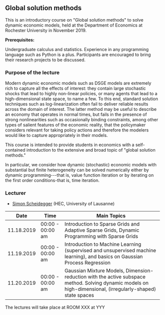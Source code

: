 ## Global solution methods

This is an introductory course on "Global solution methods" to solve dynamic economic models, held at the 
Department of Economics at Rochester University in November 2019.


**Prerequisites:** 

Undergraduate calculus and statistics. Experience 
in any programming language such as Python is a plus. Participants are encouraged to bring their research projects to be discussed.

### Purpose of the lecture

Modern dynamic economic models such as DSGE models are extremely rich to capture all the effects of interest: they contain large stochastic shocks that lead to highly non-linear policies, or many agents that lead to a high-dimensional state space, to name a few. To this end, standard solution techniques such as log-linearization often fail to deliver reliable results across the domain of interest. The latter method may be useful to describe an economy that operates in normal times, but fails in the presence of strong nonlinearities such as occasionally binding constraints, among other types of salient features of the economic reality, that the policymaker considers relevant for taking policy actions and therefore the modelers would like to capture appropriately in their models.

This course is intended to provide students in economics with a self-contained introduction to the extensive and broad topic of "global solution methods."

In particular, we consider how dynamic (stochastic) economic models with substantial 
but finite heterogeneity can be solved numerically either by dynamic programming---that is, 
value function iteration or by iterating on the first order conditions-that is, time iteration.


### Lecturer
* [Simon Scheidegger](https://sites.google.com/site/simonscheidegger/) (HEC, University of Lausanne)


**Date** | **Time** | **Main Topics** 
-----|------|------
11.18.2019 | 00:00 - 00:00 am | Introduction to Sparse Grids and Adaptive Sparse Grids, Dynamic Programming with Sparse Grids
11.19.2019 | 00:00 - 00:00 am | Introduction to Machine Learning (supervised and unsupervised machine learning), and basics on Gaussian Process Regression
11.20.2019 | 00:00 - 00:00 am | Gaussian Mixture Models, Dimension-reduction with the active subspace method. Solving dynamic models on high-dimensional, (irregularly-shaped) state spaces

The lectures will take place at ROOM XXX at YYY





